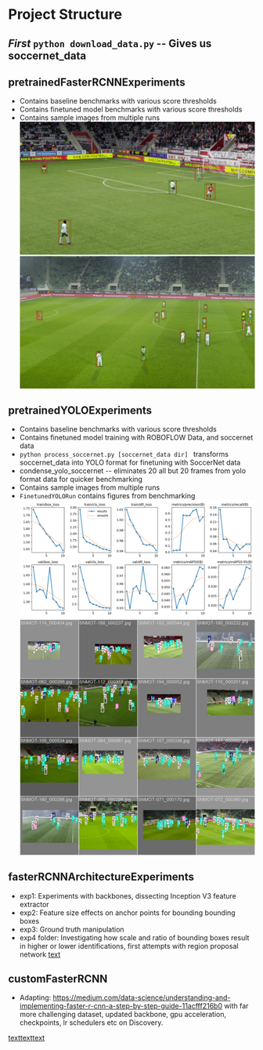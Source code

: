 # Project Structure

## *First* `python download_data.py` -- Gives us soccernet_data

## pretrainedFasterRCNNExperiments
- Contains baseline benchmarks with various score thresholds
- Contains finetuned model benchmarks with various score thresholds
- Contains sample images from multiple runs
![alt text](pretrainedFasterRCNNExperiments/baseline_imgs/8-5/SNMOT-119_000253.jpg)![alt text](pretrainedFasterRCNNExperiments/baseline_imgs/8-5/SNMOT-067_000571.jpg)

## pretrainedYOLOExperiments
- Contains baseline benchmarks with various score thresholds
- Contains finetuned model training with ROBOFLOW Data, and soccernet data
-   `python process_soccernet.py [soccernet_data dir] ` transforms soccernet_data into YOLO format for finetuning with SoccerNet data
- condense_yolo_soccernet -- eliminates 20 all but 20 frames from yolo format data for quicker benchmarking
- Contains sample images from multiple runs
- `FinetunedYOLORun` contains figures from benchmarking
![alt text](pretrainedYOLOExperiments/FinetunedYOLORun/results.png)
![alt text](pretrainedYOLOExperiments/FinetunedYOLORun/train_batch2.jpg)

## fasterRCNNArchitectureExperiments
- exp1: Experiments with backbones, dissecting Inception V3 feature extractor
- exp2: Feature size effects on anchor points for bounding bounding boxes
- exp3: Ground truth manipulation
- exp4 folder: Investigating how scale and ratio of bounding boxes result in higher or lower identifications, first attempts with region proposal network
[text](blob:vscode-webview%3A//16p3uibtapbug296usup8gldi8j7atrvgceoqpkfsi87seoabf02/c01c17fb-7c8f-4f03-b8ae-8cf879dacd8d)
## customFasterRCNN
- Adapting: https://medium.com/data-science/understanding-and-implementing-faster-r-cnn-a-step-by-step-guide-11acfff216b0 with far more challenging dataset, updated backbone, gpu acceleration, checkpoints, lr schedulers etc on Discovery.

[text](blob:vscode-webview%3A//16p3uibtapbug296usup8gldi8j7atrvgceoqpkfsi87seoabf02/c3dc527a-113f-4c4a-b312-7af979eae4c4)[text](blob:vscode-webview%3A//16p3uibtapbug296usup8gldi8j7atrvgceoqpkfsi87seoabf02/4be3561c-95d1-478c-8101-8eee4a478c14)[text](blob:vscode-webview%3A//16p3uibtapbug296usup8gldi8j7atrvgceoqpkfsi87seoabf02/579737a9-0312-42c9-a022-6032ac4bb233)